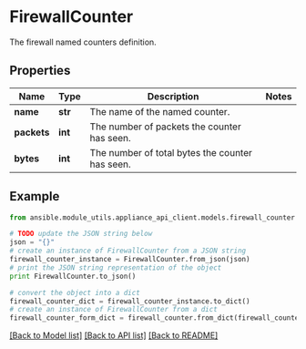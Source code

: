 # FirewallCounter

The firewall named counters definition.

## Properties
Name | Type | Description | Notes
------------ | ------------- | ------------- | -------------
**name** | **str** | The name of the named counter. | 
**packets** | **int** | The number of packets the counter has seen. | 
**bytes** | **int** | The number of total bytes the counter has seen. | 

## Example

```python
from ansible.module_utils.appliance_api_client.models.firewall_counter import FirewallCounter

# TODO update the JSON string below
json = "{}"
# create an instance of FirewallCounter from a JSON string
firewall_counter_instance = FirewallCounter.from_json(json)
# print the JSON string representation of the object
print FirewallCounter.to_json()

# convert the object into a dict
firewall_counter_dict = firewall_counter_instance.to_dict()
# create an instance of FirewallCounter from a dict
firewall_counter_form_dict = firewall_counter.from_dict(firewall_counter_dict)
```
[[Back to Model list]](../README.md#documentation-for-models) [[Back to API list]](../README.md#documentation-for-api-endpoints) [[Back to README]](../README.md)


